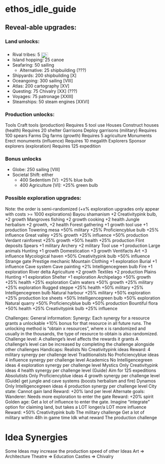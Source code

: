 # ethos_idle_guide

## Reveal-able upgrades:
### Land unlocks:
- Rival tribes: 5 <img src="exploration.png" alt=":exploration:" style="width: 22px; height: 22px;transform: translateY(10px); ">
- Island hopping: 25 canoe
- Seafaring: 50 sailing 
  - Alternative: 25 shipbuilding (???)
- Shipyards: 200 shipbuilding [X]
- Oceangoing: 300 sailing [VIII]
- Atlas: 200 cartography [XV]
- Questing: 75 <font colour="red">Chivalry</font> [XX] (???)
- Voyages: 75 patronage [XXIII]
- Steamships: 50 steam engines [XXVI]

### Production unlocks:
Tools
Craft tools (production)
Requires 5 tool use
Houses
Construct houses (health)
Requires 20 shelter
Garrisons
Deploy garrisons (military)
Requires 100 spears
Farms
Dig farms (growth)
Requires 5 agriculture 
Monuments
Erect monuments (influence)
Requires 10 megalith
Explorers
Sponsor explorers (exploration)
Requires 125 expedition

### Bonus unlocks

- Globe: 250 sailing [VIII]
- Societal Shift: either
  - 400 Sedentism [V]: +25% blue bulb
  - 400 Agriculture [VI]: +25% green bulb

### Possible exploration upgrades:
Note: the order is semi-randomized (+x% exploration upgrades only appear with costs >= 1000 explorations)
Bayou 
shamanism +2 Creativitypink bulb, +2 growth
Mangroves 
fishing +2 growth
cooking +2 health
Jungle
herbalism +2 growth, +2 health
Forest
gathering +1 growth
tool use +1 production
Towering mesa
+50% military
+25% Proficiencyblue bulb
+25% influence
Great valley
+25% growth
+25% influence
+50% production
Verdant rainforest
+25% growth
+50% health
+25% production
Flint deposits 
Spears +1 military
Archery +2 military
Tool use +1 production
Large animals 
Hunting +1 growth
Domestication +3 growth
Ventifacts
Art +3 influence
Mycological haven
+50% Creativitypink bulb
+50% influence
Strange gate
Prestige mechanic
Mountain
Clothing +1 exploration 
Burial +1 influence
Cave system
Cave painting +2% Intelligencegreen bulb 
Fire +1 exploration
River delta
Agriculture +2 growth
Textiles +2 production
Plains
Hunting +1 exploration 
Shelter +1 exploration
Archipelago
+50% growth
+25% health
+25% exploration
Calm waters
+50% growth
+25% military
+25% exploration
Rugged steppe
+25% health
+50% military
+25% Intelligencegreen bulb
Natural harbour
+25% military 
+50% exploration 
+25% production
Ice sheets
+50% Intelligencegreen bulb
+50% exploration 
Natural quarry
+50% Proficiencyblue bulb
+50% production
Bountiful flora
+50% health
+25% Creativitypink bulb
+25% influence 

Challenges:
General information:
Synergy:
Each synergy for a resource grants a unlockable +10% bonus for that resource in all future runs. 
The unlocking method is “obtain x resources”, where x is randomized and usually in the thousands, the type of resource to obtain is also randomized.
Challenge level:
A challenge’s level affects the rewards it grants
A challenge’s level can be increased by completing the challenge alongside other challenges
Handicaps:
Realists
No Creativitypink ideas
Reward: 4 military synergy per challenge level
Traditionalists
No Proficiencyblue ideas
4 influence synergy per challenge level
Academics
No Intelligencegreen ideas
4 exploration synergy per challenge level
Mystics
Only Creativitypink ideas
4 health synergy per challenge level
(Guide) Aim for 125 expeditions
Absolutists
Only Proficiencyblue ideas
4 growth synergy per challenge level
(Guide) get jungle and cave systems (boosts herbalism and fire)
Dynamos
Only Intelligencegreen ideas
4 production synergy per challenge level
City state:
Cannot gain land
Reward: +20% land per level
Alternate goals:
Wanderer:
Needs more exploration to enter the gate
Reward: +20% spirit
Golden age:
Get a lot of influence to enter the gate. Imagine “integrate” option for claiming land, but takes a LOT longer/a LOT more influence 
Reward: +50% Creativitypink bulb
The military challenge
Get a lot of military within 48h in game time
Idk what reward
The production challenge




# Idea Synergies
Some Ideas may increase the production speed of other Ideas
Art => Architecture
Theatre => Education
Castles => Chivalry
